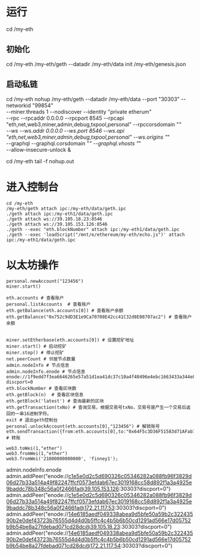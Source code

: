 
# 运行
cd /my-eth

## 初始化
cd /my-eth
/my-eth/geth --datadir /my-eth/data init /my-eth/genesis.json

## 启动私链
cd /my-eth
nohup /my-eth/geth --datadir /my-eth/data --port "30303" --networkid "99854"                                               \
    --miner.threads 1 --nodiscover --identity "private etherum"                                                          \
    --rpc --rpcaddr 0.0.0.0  --rpcport 8545 --rpcapi "eth,net,web3,miner,admin,debug,txpool,personal" --rpccorsdomain "*"  \
    --ws  --ws.addr  0.0.0.0 --ws.port 8546 --ws.api "eth,net,web3,miner,admin,debug,txpool,personal" --ws.origins    "*"  \
    --graphql --graphql.corsdomain "*"    --graphql.vhosts "*"  \
    --allow-insecure-unlock &



cd /my-eth
tail -f nohup.out

# 进入控制台
```
cd /my-eth
/my-eth/geth attach ipc:/my-eth/data/geth.ipc
./geth attach ipc:/my-eth1/data/geth.ipc
./geth attach ws://39.105.18.23:8546
./geth attach ws://39.105.153.126:8546
./geth --exec "eth.blockNumber" attach ipc:/my-eth1/data/geth.ipc
./geth --exec 'loadScript("/mnt/e/ethereum/my-eth/echo.js")' attach ipc:/my-eth1/data/geth.ipc

```

# 以太坊操作
```
personal.newAccount("123456") 
miner.start()

eth.accounts # 查看账户
personal.listAccounts  # 查看账户
eth.getBalance(eth.accounts[0]) # 查看账户余额
eth.getBalance("0x752c9dD3E1e9Ca70708E42cc41C32d8E08707ac2") # 查看账户余额


miner.setEtherbase(eth.accounts[0]) # 设置挖矿地址
miner.start() # 启动挖矿
miner.stop() # 停止挖矿
net.peerCount # 邻居节点数量
admin.nodeInfo # 节点信息
admin.nodeInfo.enode # 节点信息 enode://1f9edd7f3ea6646265e57a51d1ea41dc37c10a4f40496e4ebc1663433a344e833c54117491e4761f1ce70d3266f165d3782890d72c874b700d56a4b3c5360fdc@127.0.0.1:30303?discport=0
eth.blockNumber # 查看区块数
eth.getBlock(n)  # 查看区块信息
eth.getBlock('latest') # 查询最新的区块
eth.getTransaction(txNo) # 查询交易，根据交易号txNo，交易号是产生一个交易后返回的一串16进制字符。
exit # 退出geth控制台
personal.unlockAccount(eth.accounts[0],"123456") # 解锁账号
eth.sendTransaction({from:eth.accounts[0],to:"0x64F5c3D36F51583d71AFab7FDf931C363D973c6b",value:web3.toWei(1,"ether")}) # 转账

web3.toWei(1,"ether")
web3.fromWei(1,"ether")
web3.fromWei('21000000000000', 'finney1');
```

admin.nodeInfo.enode
admin.addPeer("enode://c1e5e0d2c5d690326c05346282a088fb96f3829d06d27b33a514a49f82247ffcf0573efdab67ec3019168cc58d892f1a3a4925e9baddc78b348c56a0f2466fa@39.105.153.126:30303?discport=0")
admin.addPeer("enode://c1e5e0d2c5d690326c05346282a088fb96f3829d06d27b33a514a49f82247ffcf0573efdab67ec3019168cc58d892f1a3a4925e9baddc78b348c56a0f2466fa@172.21.117.53:30303?discport=0")
admin.addPeer("enode://14e6185aedf049338abea9d5bfe50a59b2c32243590b2e0def43723b76555d4d4d0b5ffc4c4b5b6b50cd1291ad566e17d05752b9b54be8a27fdebad071cd28dc@39.105.18.23:30303?discport=0")
admin.addPeer("enode://14e6185aedf049338abea9d5bfe50a59b2c32243590b2e0def43723b76555d4d4d0b5ffc4c4b5b6b50cd1291ad566e17d05752b9b54be8a27fdebad071cd28dc@172.21.117.54:30303?discport=0")

